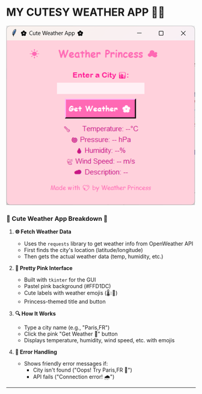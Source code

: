 # MY CUTESY WEATHER APP 🌸💮
![MY APP](image.png)



### **🌸 Cute Weather App Breakdown 🌸**  

1. **🌐 Fetch Weather Data**  
   - Uses the `requests` library to get weather info from OpenWeather API  
   - First finds the city's location (latitude/longitude)  
   - Then gets the actual weather data (temp, humidity, etc.)  

2. **💖 Pretty Pink Interface**  
   - Built with `tkinter` for the GUI  
   - Pastel pink background (#FFD1DC)  
   - Cute labels with weather emojis (🌡️💧🍃)  
   - Princess-themed title and button  

3. **🔍 How It Works**  
   - Type a city name (e.g., "Paris,FR")  
   - Click the pink "Get Weather 🌸" button  
   - Displays temperature, humidity, wind speed, etc. with emojis  

4. **🚫 Error Handling**  
   - Shows friendly error messages if:  
     - City isn't found ("Oops! Try Paris,FR 🎀")  
     - API fails ("Connection error! 🌧️")  

---
